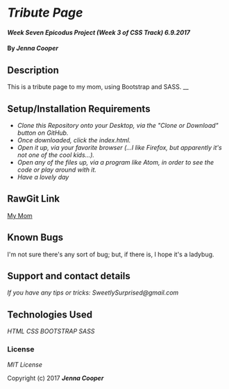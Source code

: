 # _Tribute Page_

#### _Week Seven Epicodus Project (Week 3 of CSS Track) 6.9.2017_

#### By _**Jenna Cooper**_

## Description

This is a tribute page to my mom, using Bootstrap and SASS.
__




## Setup/Installation Requirements

* _Clone this Repository onto your Desktop, via the "Clone or Download" button on GitHub._
* _Once downloaded, click the index.html._
* _Open it up, via your favorite browser (...I like Firefox, but apparently it's not one of the cool kids...)._
* _Open any of the files up, via a program like Atom, in order to see the code or play around with it._
* _Have a lovely day_

## RawGit Link
[My Mom](https://rawgit.com/Dahling/css_3rd_wk/master/index.html)


## Known Bugs

I'm not sure there's any sort of bug; but, if there is, I hope it's a ladybug.

## Support and contact details

_If you have any tips or tricks: SweetlySurprised@gmail.com_

## Technologies Used

_HTML_
_CSS_
_BOOTSTRAP_
_SASS_


### License

*MIT License*

Copyright (c) 2017 **_Jenna Cooper_**
